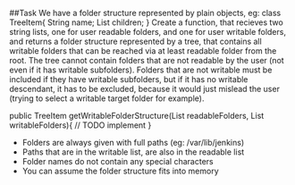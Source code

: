 
##Task
We have a folder structure represented by plain objects, eg:
class TreeItem{
 String name;
 List<TreeItem> children;
}
Create a function, that recieves two string lists, one for user readable folders, and one for
user writable folders, and returns a folder structure represented by a tree, that contains all
writable folders that can be reached via at least readable folder from the root. The tree
cannot contain folders that are not readable by the user (not even if it has writable
subfolders). Folders that are not writable must be included if they have writable subfolders,
but if it has no writable descendant, it has to be excluded, because it would just mislead the
user (trying to select a writable target folder for example).

public TreeItem getWritableFolderStructure(List<String> readableFolders,
List<String> writableFolders){
 // TODO implement
}
- Folders are always given with full paths (eg: /var/lib/jenkins)
- Paths that are in the writable list, are also in the readable list
- Folder names do not contain any special characters
- You can assume the folder structure fits into memory
